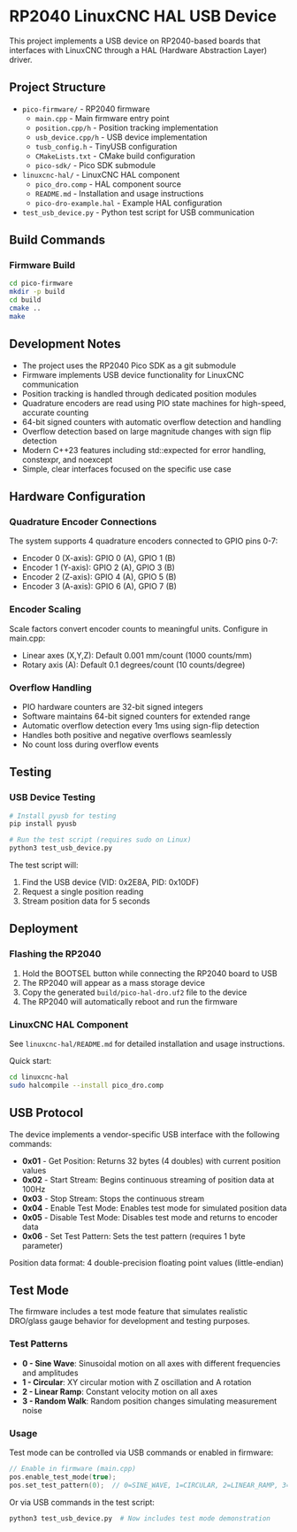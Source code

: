 # RP2040 LinuxCNC HAL USB Device

This project implements a USB device on RP2040-based boards that interfaces with LinuxCNC through a HAL (Hardware Abstraction Layer) driver.

## Project Structure

- `pico-firmware/` - RP2040 firmware
  - `main.cpp` - Main firmware entry point
  - `position.cpp/h` - Position tracking implementation
  - `usb_device.cpp/h` - USB device implementation
  - `tusb_config.h` - TinyUSB configuration
  - `CMakeLists.txt` - CMake build configuration
  - `pico-sdk/` - Pico SDK submodule
- `linuxcnc-hal/` - LinuxCNC HAL component
  - `pico_dro.comp` - HAL component source
  - `README.md` - Installation and usage instructions
  - `pico-dro-example.hal` - Example HAL configuration
- `test_usb_device.py` - Python test script for USB communication

## Build Commands

### Firmware Build
```bash
cd pico-firmware
mkdir -p build
cd build
cmake ..
make
```

## Development Notes

- The project uses the RP2040 Pico SDK as a git submodule
- Firmware implements USB device functionality for LinuxCNC communication
- Position tracking is handled through dedicated position modules
- Quadrature encoders are read using PIO state machines for high-speed, accurate counting
- 64-bit signed counters with automatic overflow detection and handling
- Overflow detection based on large magnitude changes with sign flip detection
- Modern C++23 features including std::expected for error handling, constexpr, and noexcept
- Simple, clear interfaces focused on the specific use case

## Hardware Configuration

### Quadrature Encoder Connections
The system supports 4 quadrature encoders connected to GPIO pins 0-7:
- Encoder 0 (X-axis): GPIO 0 (A), GPIO 1 (B)
- Encoder 1 (Y-axis): GPIO 2 (A), GPIO 3 (B)
- Encoder 2 (Z-axis): GPIO 4 (A), GPIO 5 (B)
- Encoder 3 (A-axis): GPIO 6 (A), GPIO 7 (B)

### Encoder Scaling
Scale factors convert encoder counts to meaningful units. Configure in main.cpp:
- Linear axes (X,Y,Z): Default 0.001 mm/count (1000 counts/mm)
- Rotary axis (A): Default 0.1 degrees/count (10 counts/degree)

### Overflow Handling
- PIO hardware counters are 32-bit signed integers
- Software maintains 64-bit signed counters for extended range
- Automatic overflow detection every 1ms using sign-flip detection
- Handles both positive and negative overflows seamlessly
- No count loss during overflow events

## Testing

### USB Device Testing
```bash
# Install pyusb for testing
pip install pyusb

# Run the test script (requires sudo on Linux)
python3 test_usb_device.py
```

The test script will:
1. Find the USB device (VID: 0x2E8A, PID: 0x10DF)
2. Request a single position reading
3. Stream position data for 5 seconds

## Deployment

### Flashing the RP2040
1. Hold the BOOTSEL button while connecting the RP2040 board to USB
2. The RP2040 will appear as a mass storage device
3. Copy the generated `build/pico-hal-dro.uf2` file to the device
4. The RP2040 will automatically reboot and run the firmware

### LinuxCNC HAL Component
See `linuxcnc-hal/README.md` for detailed installation and usage instructions.

Quick start:
```bash
cd linuxcnc-hal
sudo halcompile --install pico_dro.comp
```

## USB Protocol

The device implements a vendor-specific USB interface with the following commands:

- **0x01** - Get Position: Returns 32 bytes (4 doubles) with current position values
- **0x02** - Start Stream: Begins continuous streaming of position data at 100Hz
- **0x03** - Stop Stream: Stops the continuous stream
- **0x04** - Enable Test Mode: Enables test mode for simulated position data
- **0x05** - Disable Test Mode: Disables test mode and returns to encoder data
- **0x06** - Set Test Pattern: Sets the test pattern (requires 1 byte parameter)

Position data format: 4 double-precision floating point values (little-endian)

## Test Mode

The firmware includes a test mode feature that simulates realistic DRO/glass gauge behavior for development and testing purposes.

### Test Patterns

- **0 - Sine Wave**: Sinusoidal motion on all axes with different frequencies and amplitudes
- **1 - Circular**: XY circular motion with Z oscillation and A rotation
- **2 - Linear Ramp**: Constant velocity motion on all axes
- **3 - Random Walk**: Random position changes simulating measurement noise

### Usage

Test mode can be controlled via USB commands or enabled in firmware:

```cpp
// Enable in firmware (main.cpp)
pos.enable_test_mode(true);
pos.set_test_pattern(0);  // 0=SINE_WAVE, 1=CIRCULAR, 2=LINEAR_RAMP, 3=RANDOM_WALK
```

Or via USB commands in the test script:
```bash
python3 test_usb_device.py  # Now includes test mode demonstration
```